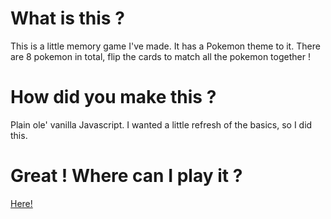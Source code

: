 # What is this ?
This is a little memory game I've made. It has a Pokemon theme to it. 
There are 8 pokemon in total, flip the cards to match all the pokemon together !

# How did you make this ?
Plain ole' vanilla Javascript. I wanted a little refresh of the basics, so I did this.

# Great ! Where can I play it ?
[Here!](https://jean-oikonomou.github.io/SimonSays/)
